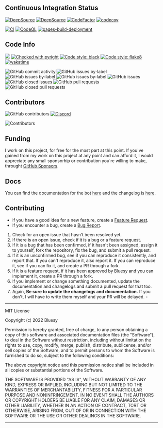 ## Continuous Integration Status
[![DeepSource](https://deepsource.io/gh/Bluesy1/CharB0T.svg/?label=active+issues&show_trend=true&token=wb08Mu693aFli6scALkkEmql)](https://deepsource.io/gh/Bluesy1/CharB0T/?ref=repository-badge)
[![DeepSource](https://deepsource.io/gh/Bluesy1/CharB0T.svg/?label=resolved+issues&show_trend=true&token=wb08Mu693aFli6scALkkEmql)](https://deepsource.io/gh/Bluesy1/CharB0T/?ref=repository-badge)
[![CodeFactor](https://www.codefactor.io/repository/github/bluesy1/charb0t/badge)](https://www.codefactor.io/repository/github/bluesy1/charb0t)
[![codecov](https://codecov.io/gh/Bluesy1/CharB0T/branch/main/graph/badge.svg?token=QDBTWB57NC)](https://codecov.io/gh/Bluesy1/CharB0T)

[![CI](https://github.com/Bluesy1/CharB0T/actions/workflows/ci.yml/badge.svg)](https://github.com/Bluesy1/CharB0T/actions/workflows/ci.yml)
[![CodeQL](https://github.com/Bluesy1/CharB0T/actions/workflows/codeql-analysis.yml/badge.svg)](https://github.com/Bluesy1/CharB0T/actions/workflows/codeql-analysis.yml)
[![pages-build-deployment](https://github.com/Bluesy1/CharB0T/actions/workflows/pages/pages-build-deployment/badge.svg?branch=gh-pages)](https://github.com/Bluesy1/CharB0T/actions/workflows/pages/pages-build-deployment)

## Code Info

![](https://img.shields.io/badge/license-MIT-blue.svg)
[![Checked with pyright](https://img.shields.io/badge/pyright-checked-informational.svg)](https://github.com/microsoft/pyright/)
[![Code style: black](https://img.shields.io/badge/code%20style-black-000000.svg)](https://github.com/psf/black)
[![Code style: flake8](https://img.shields.io/badge/code%20style-flake8-blue.svg)](https://github.com/pycqa/flake8)
[![wakatime](https://wakatime.com/badge/github/Bluesy1/CharB0T.svg)](https://wakatime.com/badge/github/Bluesy1/CharB0T)

![GitHub commit activity](https://img.shields.io/github/commit-activity/w/Bluesy1/CharB0T)
![GitHub issues by-label](https://img.shields.io/github/issues/Bluesy1/CharB0T/feature%20request?label=Feature%20Requests)
![GitHub issues by-label](https://img.shields.io/github/issues/Bluesy1/CharB0T/bug?label=Confirmed%20Bugs)
![GitHub issues by-label](https://img.shields.io/github/issues/Bluesy1/CharB0T/unconfirmed%20bug?label=Unconfirmed%20Bugs)
![GitHub issues](https://img.shields.io/github/issues/Bluesy1/CharB0T)
![GitHub closed issues](https://img.shields.io/github/issues-closed/Bluesy1/CharB0T)
![GitHub pull requests](https://img.shields.io/github/issues-pr/Bluesy1/CharB0T)
![GitHub closed pull requests](https://img.shields.io/github/issues-pr-closed/Bluesy1/CharB0T)

## Contributors

![GitHub contributors](https://img.shields.io/github/contributors/Bluesy1/CharB0T.svg)
[![Discord](https://img.shields.io/discord/225345178955808768)](https://cpry.net/discord)

![Contributors](https://contrib.rocks/image?repo=BLuesy1/CharB0T)

## Funding

I work on this project, for free for the most part at this point. If you've gained from my work on this project at any point and can afford it, I would appreciate any small sponsorhip or contribution you're willing to make, throught [GitHub Sponsors](https://github.com/sponsors/Bluesy1).

## Docs

You can find the documentation for the bot [here](https://bluesy1.github.io/CharB0T/docs/) and the changelog is [here](https://bluesy1.github.io/CharB0T/changes).

## Contributing

- If you have a good idea for a new feature, create a [Feature Request](https://github.com/Bluesy1/CharB0T/issues/new?assignees=&labels=feature+request&template=feature_request.yml).
- If you encounter a bug, create a [Bug Report](https://github.com/Bluesy1/CharB0T/issues/new?assignees=&labels=unconfirmed+bug&template=bug_report.yml).


1. Check for an open issue that hasn't been resolved yet.
2. If there is an open issue, check if it is a bug or a feature request.
3. If it is a bug that has been confirmed, if it hasn't been assigned, assign it to yourself, fork the repository,
  fix the bug, and submit a pull request.
4. If it is an unconfirmed bug, see if you can reproduce it consistently, and report that. If you can't reproduce it,
  also report it. If you can reproduce it, see if you can fix it, and create a PR through a fork.
5. If it is a feature request, if it has been approved by Bluesy and you can implement it, create a PR through a fork.
6. If you implement or change something documented, update the documentation and changelogs and submit a pull request for that too.
7. Again, **Be sure to update the changelogs and documentation.** If you don't, I will have to write them myself and your PR will be delayed. -

----------------------------------------------------------------------------
MIT License

Copyright (c) 2022 Bluesy

Permission is hereby granted, free of charge, to any person obtaining a copy
of this software and associated documentation files (the "Software"), to deal
in the Software without restriction, including without limitation the rights
to use, copy, modify, merge, publish, distribute, sublicense, and/or sell
copies of the Software, and to permit persons to whom the Software is
furnished to do so, subject to the following conditions:

The above copyright notice and this permission notice shall be included in all
copies or substantial portions of the Software.

THE SOFTWARE IS PROVIDED "AS IS", WITHOUT WARRANTY OF ANY KIND, EXPRESS OR
IMPLIED, INCLUDING BUT NOT LIMITED TO THE WARRANTIES OF MERCHANTABILITY,
FITNESS FOR A PARTICULAR PURPOSE AND NONINFRINGEMENT. IN NO EVENT SHALL THE
AUTHORS OR COPYRIGHT HOLDERS BE LIABLE FOR ANY CLAIM, DAMAGES OR OTHER
LIABILITY, WHETHER IN AN ACTION OF CONTRACT, TORT OR OTHERWISE, ARISING FROM,
OUT OF OR IN CONNECTION WITH THE SOFTWARE OR THE USE OR OTHER DEALINGS IN THE
SOFTWARE.

----------------------------------------------------------------------------
